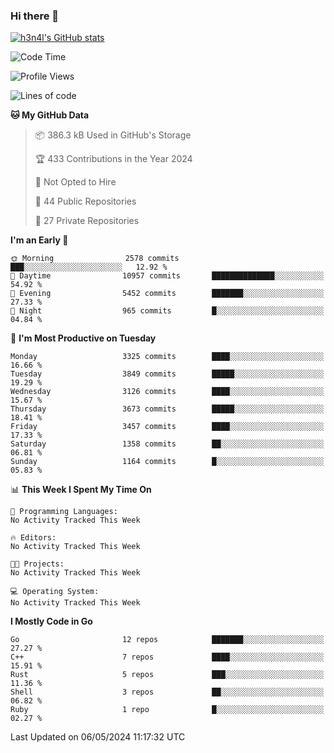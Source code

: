 ### Hi there 👋

[![h3n4l's GitHub stats](https://github-readme-stats.vercel.app/api?username=h3n4l&count_private=true&show_icons=true&theme=radical)](https://github.com/h3n4l/github-readme-stats)

<!--START_SECTION:waka-->
![Code Time](http://img.shields.io/badge/Code%20Time-1%2C866%20hrs%2044%20mins-blue)

![Profile Views](http://img.shields.io/badge/Profile%20Views-0-blue)

![Lines of code](https://img.shields.io/badge/From%20Hello%20World%20I%27ve%20Written-7.6%20million%20lines%20of%20code-blue)

**🐱 My GitHub Data** 

> 📦 386.3 kB Used in GitHub's Storage 
 > 
> 🏆 433 Contributions in the Year 2024
 > 
> 🚫 Not Opted to Hire
 > 
> 📜 44 Public Repositories 
 > 
> 🔑 27 Private Repositories 
 > 
**I'm an Early 🐤** 

```text
🌞 Morning                2578 commits        ███░░░░░░░░░░░░░░░░░░░░░░   12.92 % 
🌆 Daytime                10957 commits       ██████████████░░░░░░░░░░░   54.92 % 
🌃 Evening                5452 commits        ███████░░░░░░░░░░░░░░░░░░   27.33 % 
🌙 Night                  965 commits         █░░░░░░░░░░░░░░░░░░░░░░░░   04.84 % 
```
📅 **I'm Most Productive on Tuesday** 

```text
Monday                   3325 commits        ████░░░░░░░░░░░░░░░░░░░░░   16.66 % 
Tuesday                  3849 commits        █████░░░░░░░░░░░░░░░░░░░░   19.29 % 
Wednesday                3126 commits        ████░░░░░░░░░░░░░░░░░░░░░   15.67 % 
Thursday                 3673 commits        █████░░░░░░░░░░░░░░░░░░░░   18.41 % 
Friday                   3457 commits        ████░░░░░░░░░░░░░░░░░░░░░   17.33 % 
Saturday                 1358 commits        ██░░░░░░░░░░░░░░░░░░░░░░░   06.81 % 
Sunday                   1164 commits        █░░░░░░░░░░░░░░░░░░░░░░░░   05.83 % 
```


📊 **This Week I Spent My Time On** 

```text
💬 Programming Languages: 
No Activity Tracked This Week

🔥 Editors: 
No Activity Tracked This Week

🐱‍💻 Projects: 
No Activity Tracked This Week

💻 Operating System: 
No Activity Tracked This Week
```

**I Mostly Code in Go** 

```text
Go                       12 repos            ███████░░░░░░░░░░░░░░░░░░   27.27 % 
C++                      7 repos             ████░░░░░░░░░░░░░░░░░░░░░   15.91 % 
Rust                     5 repos             ███░░░░░░░░░░░░░░░░░░░░░░   11.36 % 
Shell                    3 repos             ██░░░░░░░░░░░░░░░░░░░░░░░   06.82 % 
Ruby                     1 repo              █░░░░░░░░░░░░░░░░░░░░░░░░   02.27 % 
```




 Last Updated on 06/05/2024 11:17:32 UTC
<!--END_SECTION:waka-->

